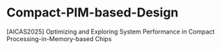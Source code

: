# Compact-PIM-based-Design
[AICAS2025] Optimizing and Exploring System Performance in Compact Processing-in-Memory-based Chips
